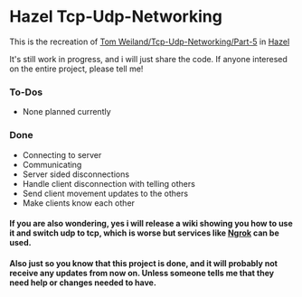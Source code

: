 # Hazel Tcp-Udp-Networking

This is the recreation of [Tom Weiland/Tcp-Udp-Networking/Part-5](https://github.com/tom-weiland/tcp-udp-networking/tree/tutorial-part5) in [Hazel](https://github.com/willardf/Hazel-Networking)

It's still work in progress, and i will just share the code.
If anyone interesed on the entire project, please tell me!

### To-Dos
 - None planned currently

### Done
 - Connecting to server
 - Communicating
 - Server sided disconnections
 - Handle client disconnection with telling others
 - Send client movement updates to the others
 - Make clients know each other

#### If you are also wondering, yes i will release a wiki showing you how to use it and switch udp to tcp, which is worse but services like [Ngrok](https://ngrok.com/) can be used.

#### Also just so you know that this project is done, and it will probably not receive any updates from now on. Unless someone tells me that they need help or changes needed to have.
